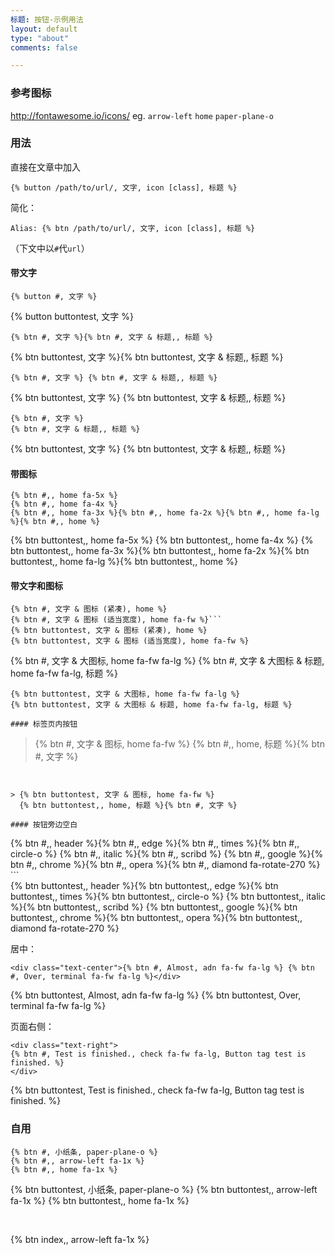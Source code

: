 ```yaml
---
标题: 按钮-示例用法
layout: default
type: "about"
comments: false

---
```


### 参考图标
http://fontawesome.io/icons/
eg. `arrow-left` `home` `paper-plane-o`

### 用法
直接在文章中加入
```
{% button /path/to/url/, 文字, icon [class], 标题 %}
```
简化：
```
Alias: {% btn /path/to/url/, 文字, icon [class], 标题 %}
```

（下文中以`#`代`url`）


#### 带文字
```
{% button #, 文字 %}

```
{% button buttontest, 文字 %}

```
{% btn #, 文字 %}{% btn #, 文字 & 标题,, 标题 %}
```
{% btn buttontest, 文字 %}{% btn buttontest, 文字 & 标题,, 标题 %}

```
{% btn #, 文字 %} {% btn #, 文字 & 标题,, 标题 %}
```
{% btn buttontest, 文字 %} {% btn buttontest, 文字 & 标题,, 标题 %}


```
{% btn #, 文字 %}
{% btn #, 文字 & 标题,, 标题 %}
```
{% btn buttontest, 文字 %}
{% btn buttontest, 文字 & 标题,, 标题 %}


#### 带图标

```
{% btn #,, home fa-5x %}
{% btn #,, home fa-4x %}
{% btn #,, home fa-3x %}{% btn #,, home fa-2x %}{% btn #,, home fa-lg %}{% btn #,, home %}
```
{% btn buttontest,, home fa-5x %}
{% btn buttontest,, home fa-4x %}
{% btn buttontest,, home fa-3x %}{% btn buttontest,, home fa-2x %}{% btn buttontest,, home fa-lg %}{% btn buttontest,, home %}

#### 带文字和图标
```
{% btn #, 文字 & 图标 (紧凑), home %}
{% btn #, 文字 & 图标 (适当宽度), home fa-fw %}```
{% btn buttontest, 文字 & 图标 (紧凑), home %}
{% btn buttontest, 文字 & 图标 (适当宽度), home fa-fw %}

```
{% btn #, 文字 & 大图标, home fa-fw fa-lg %}
{% btn #, 文字 & 大图标 & 标题, home fa-fw fa-lg, 标题 %}
```
{% btn buttontest, 文字 & 大图标, home fa-fw fa-lg %}
{% btn buttontest, 文字 & 大图标 & 标题, home fa-fw fa-lg, 标题 %}

#### 标签页内按钮

```

> {% btn #, 文字 & 图标, home fa-fw %}
 {% btn #,, home, 标题 %}{% btn #, 文字 %}

```


> {% btn buttontest, 文字 & 图标, home fa-fw %}
  {% btn buttontest,, home, 标题 %}{% btn #, 文字 %}

#### 按钮旁边空白
```
<div class="text-center"><span>{% btn #,, header %}{% btn #,, edge %}{% btn #,, times %}{% btn #,, circle-o %}</span>
<span>{% btn #,, italic %}{% btn #,, scribd %}</span>
<span>{% btn #,, google %}{% btn #,, chrome %}{% btn #,, opera %}{% btn #,, diamond fa-rotate-270 %}</span></div>```

<div class="text-center"><span>{% btn buttontest,, header %}{% btn buttontest,, edge %}{% btn buttontest,, times %}{% btn buttontest,, circle-o %}</span>
<span>{% btn buttontest,, italic %}{% btn buttontest,, scribd %}</span>
<span>{% btn buttontest,, google %}{% btn buttontest,, chrome %}{% btn buttontest,, opera %}{% btn buttontest,, diamond fa-rotate-270 %}</span></div>


居中：
```
<div class="text-center">{% btn #, Almost, adn fa-fw fa-lg %} {% btn #, Over, terminal fa-fw fa-lg %}</div>
```

<div class="text-center">{% btn buttontest, Almost, adn fa-fw fa-lg %} {% btn buttontest, Over, terminal fa-fw fa-lg %}</div>

页面右侧：
```
<div class="text-right">
{% btn #, Test is finished., check fa-fw fa-lg, Button tag test is finished. %}
</div>
```

<div class="text-right">
{% btn buttontest, Test is finished., check fa-fw fa-lg, Button tag test is finished. %}
</div>



### 自用
```
{% btn #, 小纸条, paper-plane-o %}
{% btn #,, arrow-left fa-1x %}
{% btn #,, home fa-1x %}
```

{% btn buttontest, 小纸条, paper-plane-o %}
{% btn buttontest,, arrow-left fa-1x %}
{% btn buttontest,, home fa-1x %}

&nbsp; &nbsp;&nbsp; &nbsp;&nbsp; &nbsp;
&nbsp; &nbsp;&nbsp; &nbsp;&nbsp; &nbsp;

{% btn index,, arrow-left fa-1x %}